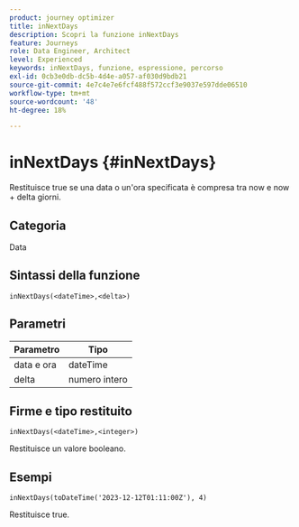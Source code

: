 ```yaml
---
product: journey optimizer
title: inNextDays
description: Scopri la funzione inNextDays
feature: Journeys
role: Data Engineer, Architect
level: Experienced
keywords: inNextDays, funzione, espressione, percorso
exl-id: 0cb3e0db-dc5b-4d4e-a057-af030d9bdb21
source-git-commit: 4e7c4e7e6fcf488f572ccf3e9037e597dde06510
workflow-type: tm+mt
source-wordcount: '48'
ht-degree: 18%

---
```


# inNextDays {#inNextDays}

Restituisce true se una data o un&#39;ora specificata è compresa tra now e now + delta giorni.

## Categoria

Data

## Sintassi della funzione

`inNextDays(<dateTime>,<delta>)`

## Parametri

| Parametro | Tipo |
|-----------|------------------|
| data e ora | dateTime |
| delta | numero intero |

## Firme e tipo restituito

`inNextDays(<dateTime>,<integer>)`

Restituisce un valore booleano.

## Esempi

`inNextDays(toDateTime('2023-12-12T01:11:00Z'), 4)`

Restituisce true.
